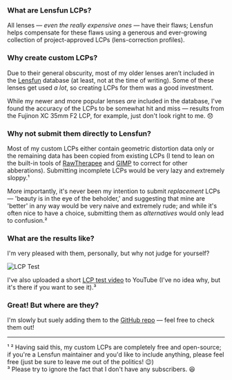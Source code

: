

### What are Lensfun LCPs? ###

All lenses — _even the really expensive ones_ — have their flaws; Lensfun helps compensate for these flaws using a generous and ever-growing collection of project-approved LCPs (lens-correction profiles).

### Why create custom LCPs? ###

Due to their general obscurity, most of my older lenses aren’t included in the [Lensfun](https://github.com/lensfun/lensfun) database (at least, not at the time of writing). Some of these lenses get used _a lot_, so creating LCPs for them was a good investment. 

While my newer and more popular lenses _are_ included in the database, I've found the accuracy of the LCPs to be somewhat hit and miss — results from the Fujinon XC 35mm F2 LCP, for example, just don't look right to me. 😞 

### Why not submit them directly to Lensfun? ###

Most of my custom LCPs either contain geometric distortion data only or the remaining data has been copied from existing LCPs (I tend to lean on the built-in tools of [RawTherapee](https://github.com/Beep6581/RawTherapee) and [GIMP](https://github.com/GNOME/gimp) to correct for other abberations). Submitting incomplete LCPs would be very lazy and extremely sloppy.¹

More importantly, it's never been my intention to submit _replacement_ LCPs — 'beauty is in the eye of the beholder,' and suggesting that mine are 'better' in any way would be very naive and extremely rude; and while it's often nice to have a choice, submitting them as _alternatives_ would only lead to confusion.²

### What are the results like? ###

I'm very pleased with them, personally, but why not judge for yourself?



![LCP Test](https://assets0.ello.co/uploads/asset/attachment/15653744/ello-optimized-1a1cdaab.gif)

I've also uploaded a short [LCP test video](https://youtu.be/r3FstrYvvno) to YouTube (I've no idea why, but it's there if you want to see it).³





### Great! But where are they? ###

I'm slowly but suely adding them to the [GitHub repo](https://github.com/martbetz/Custom-Lensfun-LCPs) — feel free to check them out!

---



¹ ² Having said this, my custom LCPs are completely free and open-source; if you're a Lensfun maintainer and you'd like to include anything, please feel free (just be sure to leave me out of the politics! 😉)
<br>
³ Please try to ignore the fact that I don't have any subscribers. 😆
